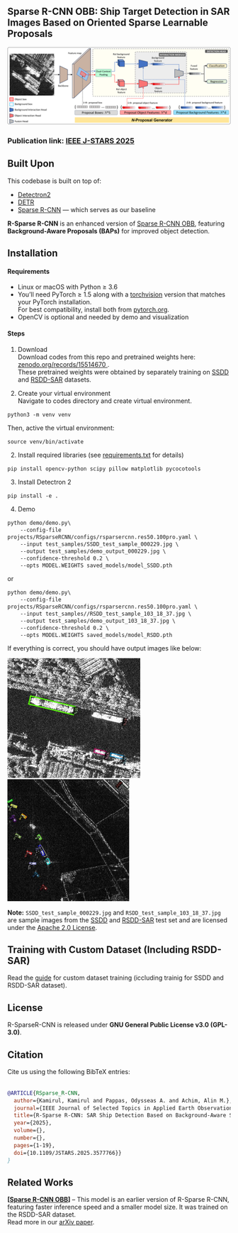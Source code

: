 ## Sparse R-CNN OBB: Ship Target Detection in SAR Images Based on Oriented Sparse Learnable Proposals


![](props/model_architecture.png)
### Publication link: [IEEE J-STARS 2025](https://ieeexplore.ieee.org/document/11027781)

## Built Upon
This codebase is built on top of:

- [Detectron2](https://github.com/facebookresearch/detectron2)
- [DETR](https://github.com/facebookresearch/detr)
- [Sparse R-CNN](https://github.com/PeizeSun/SparseR-CNN) — which serves as our baseline

**R-Sparse R-CNN** is an enhanced version of [Sparse R-CNN OBB](https://github.com/ka-mirul/Sparse-R-CNN-OBB), featuring **Background-Aware Proposals (BAPs)** for improved object detection.

## Installation
#### Requirements
- Linux or macOS with Python ≥ 3.6
- You’ll need PyTorch ≥ 1.5 along with a [torchvision](https://github.com/pytorch/vision/) version that matches your PyTorch installation.  
For best compatibility, install both from [pytorch.org](https://pytorch.org).
- OpenCV is optional and needed by demo and visualization

#### Steps
1. Download \
   Download codes from this repo and pretrained weights here: [zenodo.org/records/15514670 ](https://zenodo.org/records/15624144). \
   These pretrained weights were obtained by separately training on [SSDD](https://github.com/TianwenZhang0825/Official-SSDD) and [RSDD-SAR](https://github.com/makabakasu/RSDD-SAR-OPEN) datasets.
   
1. Create your virtual environment \
   Navigate to codes directory and create virtual environment.
```
python3 -m venv venv
```
  Then, active the virtual environment:

```
source venv/bin/activate
```
2. Install required libraries (see [requirements.txt](./requirements.txt) for details)
```
pip install opencv-python scipy pillow matplotlib pycocotools
```
3. Install Detectron 2
```
pip install -e .
```

4. Demo
```    
python demo/demo.py\
    --config-file projects/RSparseRCNN/configs/rsparsercnn.res50.100pro.yaml \
    --input test_samples/SSDD_test_sample_000229.jpg \
    --output test_samples/demo_output_000229.jpg \
    --confidence-threshold 0.2 \
    --opts MODEL.WEIGHTS saved_models/model_SSDD.pth
```
or

```    
python demo/demo.py\
    --config-file projects/RSparseRCNN/configs/rsparsercnn.res50.100pro.yaml \
    --input test_samples//RSDD_test_sample_103_18_37.jpg \
    --output test_samples/demo_output_103_18_37.jpg \
    --confidence-threshold 0.2 \
    --opts MODEL.WEIGHTS saved_models/model_RSDD.pth
```
If everything is correct, you should have output images like below:

<img src="test_samples/demo_output_000229.jpg" alt="Demo Output" width="300"/>
&nbsp;&nbsp;&nbsp;
<img src="test_samples/demo_output_103_18_37.jpg" alt="Demo Output" width="275"/>

**Note:** `SSDD_test_sample_000229.jpg` and `RSDD_test_sample_103_18_37.jpg` are sample images from the [SSDD](https://github.com/TianwenZhang0825/Official-SSDD) and [RSDD-SAR](https://github.com/makabakasu/RSDD-SAR-OPEN) test set and are licensed under the [Apache 2.0 License](https://www.apache.org/licenses/LICENSE-2.0).

## Training with Custom Dataset (Including RSDD-SAR)
Read the [guide](./Training.md) for custom dataset training (iccluding trainig for SSDD and RSDD-SAR dataset).

## License

R-SparseR-CNN is released under **GNU General Public License v3.0 (GPL-3.0)**.


## Citation
Cite us using the following BibTeX entries:
```BibTeX

@ARTICLE{RSparse_R-CNN,
  author={Kamirul, Kamirul and Pappas, Odysseas A. and Achim, Alin M.},
  journal={IEEE Journal of Selected Topics in Applied Earth Observations and Remote Sensing}, 
  title={R-Sparse R-CNN: SAR Ship Detection Based on Background-Aware Sparse Learnable Proposals}, 
  year={2025},
  volume={},
  number={},
  pages={1-19},
  doi={10.1109/JSTARS.2025.3577766}}
}
```

## Related Works
**[[Sparse R-CNN OBB](https://github.com/ka-mirul/Sparse-R-CNN-OBB)]** – This model is an earlier version of R-Sparse R-CNN, featuring faster inference speed and a smaller model size. It was trained on the RSDD-SAR dataset.  
Read more in our [arXiv paper](https://arxiv.org/abs/2409.07973).

